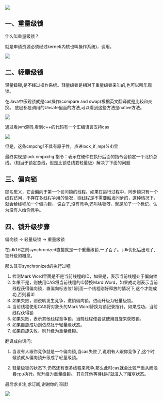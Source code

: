 
![](https://img.springlearn.cn/blog/learn_1596467333000.png)


## 一、重量级锁

什么叫重量级锁？

就是申请资源必须经过kernel(内核也叫操作系统)，调用。

![](https://img.springlearn.cn/blog/learn_1596467437000.png)

## 二、轻量级锁

轻量级锁,是不经过操作系统。轻量级锁是相对于重量级锁来叫的,也可以叫乐观锁。

在Java中乐观锁就是cas操作(compare and swap)根据英文翻译就是比较和交换。
底层都是调用的Unsafe里面的方法,可以看到这些方法是native方法。

![](https://img.springlearn.cn/blog/learn_1596467628000.png)

通过看jvm源码,看到c++的代码有一个汇编语言支持cas

![](https://img.springlearn.cn/blog/learn_1596467784000.png)

但是，这条cmpchg1不具有原子性，点进lock_if_mp(%4)里

最终实现是lock cmpxchg 指令：表示在硬件在执行后面的指令会锁定一个北桥总线。（相当于锁定总线，但是比锁总线要轻量级）解决了下面的问题


## 三、偏向锁

顾名思义，它会偏向于第一个访问锁的线程，如果在运行过程中，同步锁只有一个线程访问，不存在多线程争用的情况，则线程是不需要触发同步的，这种情况下，就会给线程加一个偏向锁。
说白了,没有竞争,还叫啥锁呀。就是加了一个标记。认为没有人给你竞争。


## 四、锁升级步骤

偏向锁 -> 轻量级锁 -> 重量级锁

在jdk1.6之前synchronized直接就是一个重量级锁,一了百了。
jdk优化后出现了,锁升级的概念。


那么其实synchronized的执行过程:

1. 检测Mark Word里面是不是当前线程的ID，如果是，表示当前线程处于偏向锁
2. 如果不是，则使用CAS将当前线程的ID替换Mard Word，如果成功则表示当前线程获得偏向锁，置偏向标志位1(前面一个线程刚好释放的情况下,这个才能成功,否则看3)
3. 如果失败，则说明发生竞争，撤销偏向锁，进而升级为轻量级锁。
4. 当前线程使用CAS将对象头的Mark Word替换为锁记录指针，如果成功，当前线程获得锁
5. 如果失败，表示其他线程竞争锁，当前线程便尝试使用自旋来获取锁。
6. 如果自旋成功则依然处于轻量级状态。
7. 如果自旋失败，则升级为重量级锁。

翻译成白话问:


1. 当没有人跟你竞争就是一个偏向锁,当cas失败了,说明有人跟你竞争了,这个时候锁就从偏向锁升级成了轻量级锁。

2. 轻量级锁的状态下,仍然还有很多线程来竞争,那么此时cas就会比较严重从而浪费cpu执行。就升级为重量级锁。
   其次其他等待线程就进入了阻塞状态。


最后求关注,求订阅,谢谢你的阅读!


![](https://img.springlearn.cn/blog/learn_1589360371000.png)

